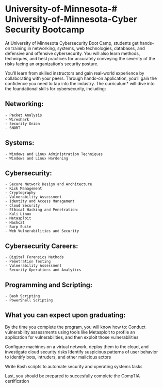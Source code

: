 # University-of-Minnesota-# University-of-Minnesota-Cyber Security Bootcamp

At University of Minnesota Cybersecurity Boot Camp, students get hands-on training in networking, systems, web technologies, databases, and defensive and offensive cybersecurity. You will also learn methods, techniques, and best practices for accurately conveying the severity of the risks facing an organization’s security posture.

You’ll learn from skilled instructors and gain real-world experience by collaborating with your peers. Through hands-on application, you’ll gain the confidence you need to tap into the industry. The curriculum* will dive into the foundational skills for cybersecurity, including:

## Networking:

    - Packet Analysis
    - Wireshark
    - Security Onion
    - SNORT 

## Systems:

    - Windows and Linux Administration Techniques
    - Windows and Linux Hardening

## Cybersecurity:

    - Secure Network Design and Architecture
    - Risk Management
    - Cryptography
    - Vulnerability Assessment
    - Identity and Access Management
    - Cloud Security
    - Ethical Hacking and Penetration:
    - Kali Linux
    - Metasploit
    - Hashcat
    - Burp Suite
    - Web Vulnerabilities and Security

## Cybersecurity Careers:

    - Digital Forensics Methods
    - Penetration Testing
    - Vulnerability Assessment
    - Security Operations and Analytics

## Programming and Scripting:

    - Bash Scripting
    - PowerShell Scripting
    
## What you can expect upon graduating:

By the time you complete the program, you will know how to:
Conduct vulnerability assessments using tools like Metasploit to profile an application for vulnerabilities, and then exploit those vulnerabilities

Configure machines on a virtual network, deploy them to the cloud, and investigate cloud security risks
Identify suspicious patterns of user behavior to identify bots, intruders, and other malicious actors

Write Bash scripts to automate security and operating systems tasks

Last, you should be prepared to succesfully complete the CompTIA certification
